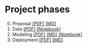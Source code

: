 # Project phases

0. Proposal [[PDF]](<0. proposal.pdf>) [[MD]](<0. proposal.md>)
1. Data [[PDF]](<1. dataset report.pdf>) [[Notebook]](<1. dataset.ipynb>)
2. Modeling [[PDF]](<2. models report.pdf>) [[MD]](<2. models report.md>) [[Notebook]](<2. models.ipynb>)
3. Deployment [[PDF]](<3. deployment report.pdf>) [[MD]](<3. deployment report.md>)
